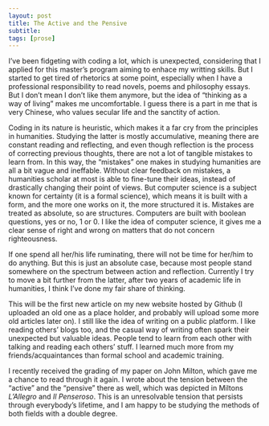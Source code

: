 ```yaml
---
layout: post
title: The Active and the Pensive
subtitle: 
tags: [prose]
---
```

I’ve been fidgeting with coding a lot, which is unexpected, considering that I applied for this master’s program aiming to enhace my writting skills. But I started to get tired of rhetorics at some point, especially when I have a professional responsibility to read novels, poems and philosophy essays. But I don’t mean I don’t like them anymore, but the idea of “thinking as a way of living” makes me uncomfortable. I guess there is a part in me that is very Chinese, who values secular life and the sanctity of action. 

Coding in its nature is heuristic, which makes it a far cry from the principles in humanities. Studying the latter is mostly accumulative, meaning there are constant reading and reflecting, and even though reflection is the process of correcting previous thoughts, there are not a lot of tangible mistakes to learn from. In this way, the “mistakes” one makes in studying humanities are all a bit vague and ineffable. Without clear feedback on mistakes, a humanities scholar at most is able to fine-tune their ideas, instead of drastically changing their point of views. But computer science is a subject known for certainty (it is a formal science), which means it is built with a form, and the more one works on it, the more structured it is. Mistakes are treated as absolute, so are structures. Computers are built with boolean questions, yes or no, 1 or 0. I like the idea of computer science, it gives me a clear sense of right and wrong on matters that do not concern righteousness. 

If one spend all her/his life ruminating, there will not be time for her/him to do anything. But this is just an absolute case, because most people stand somewhere on the spectrum between action and reflection. Currently I try to move a bit further from the latter, after two years of academic life in humanities, I think I’ve done my fair share of thinking. 

This will be the first new article on my new website hosted by Github (I uploaded an old one as a place holder, and probably will upload some more old articles later on). I still like the idea of writing on a public platform. I like reading others’ blogs too, and the casual way of writing often spark their unexpected but valuable ideas. People tend to learn from each other with talking and reading each others’ stuff. I learned much more from my friends/acquaintances than formal school and academic training. 

I recently received the grading of my paper on John Milton, which gave me a chance to read through it again. I wrote about the tension between the “active” and the “pensive” there as well, which was depicted in Miltons *L’Allegro* and *Il Penseroso*. This is an unresolvable tension that persists through everybody’s lifetime, and I am happy to be studying the methods of both fields with a double degree. 